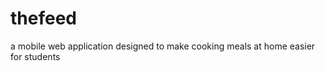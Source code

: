 thefeed
=======

a mobile web application designed to make cooking meals at home easier for students